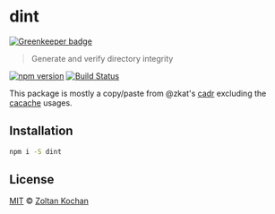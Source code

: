 # dint

[![Greenkeeper badge](https://badges.greenkeeper.io/zkochan/dint.svg)](https://greenkeeper.io/)

> Generate and verify directory integrity

<!--@shields('npm', 'travis')-->
[![npm version](https://img.shields.io/npm/v/dint.svg)](https://www.npmjs.com/package/dint) [![Build Status](https://img.shields.io/travis/zkochan/dint/master.svg)](https://travis-ci.org/zkochan/dint)
<!--/@-->

This package is mostly a copy/paste from @zkat's [cadr](https://github.com/zkat/cadr) excluding the [cacache](https://github.com/zkat/cacache) usages.

## Installation

```sh
npm i -S dint
```

## License

[MIT](./LICENSE) © [Zoltan Kochan](http://kochan.io)
